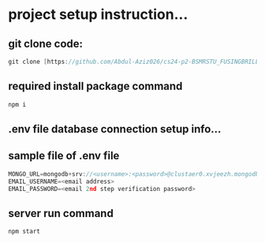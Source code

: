 # project setup instruction...

## git clone code:
```cpp
git clone [https://github.com/Abdul-Aziz026/cs24-p2-BSMRSTU_FUSINGBRILLIANCE.git](https://github.com/Abdul-Aziz026/DNCC-waste-Management-System.git)
```

## required install package command
```cpp
npm i
```


## .env file database connection setup info...
## sample file of .env file
```cpp
MONGO_URL=mongodb+srv://<username>:<password>@clustaer0.xvjeezh.mongodb.net/Hackathon-p2
EMAIL_USERNAME=<email address>
EMAIL_PASSWORD=<email 2nd step verification password>
```


## server run command
```cpp
npm start
```

